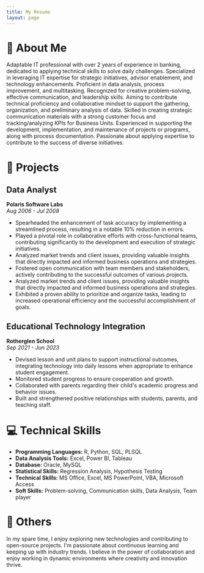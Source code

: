 ```yaml
---
title: My Resume
layout: page
---
```


# 🌟 About Me

Adaptable IT professional with over 2 years of experience in banking, dedicated to applying technical skills to solve daily challenges. Specialized in leveraging IT expertise for strategic initiatives, advisor enablement, and technology enhancements. Proficient in data analysis, process improvement, and multitasking. Recognized for creative problem-solving, effective communication, and leadership skills. Aiming to contribute technical proficiency and collaborative mindset to support the gathering, organization, and preliminary analysis of data. Skilled in creating strategic communication materials with a strong customer focus and tracking/analyzing KPIs for Business Units. Experienced in supporting the development, implementation, and maintenance of projects or programs, along with process documentation. Passionate about applying expertise to contribute to the success of diverse initiatives.

# 🚀 Projects

## Data Analyst
**Polaris Software Labs**  
*Aug 2006 - Jul 2008*

- Spearheaded the enhancement of task accuracy by implementing a streamlined process, resulting in a notable 10% reduction in errors.
- Played a pivotal role in collaborative efforts with cross-functional teams, contributing significantly to the development and execution of strategic initiatives.
- Analyzed market trends and client issues, providing valuable insights that directly impacted and informed business operations and strategies.
- Fostered open communication with team members and stakeholders, actively contributing to the successful outcomes of various projects.
- Analyzed market trends and client issues, providing valuable insights that directly impacted and informed business operations and strategies.
- Exhibited a proven ability to prioritize and organize tasks, leading to increased operational efficiency and the successful accomplishment of goals.

## Educational Technology Integration
**Rotherglen School**  
*Sep 2021 - Jun 2023*

- Devised lesson and unit plans to support instructional outcomes, integrating technology into daily lessons when appropriate to enhance student engagement.
- Monitored student progress to ensure cooperation and growth.
- Collaborated with parents regarding their child's academic progress and behavior issues.
- Built and strengthened positive relationships with students, parents, and teaching staff.

# 💻 Technical Skills

- **Programming Languages:** R, Python, SQL, PLSQL
- **Data Analysis Tools:** Excel, Power BI, Tableau
- **Database:** Oracle, MySQL
- **Statistical Skills:** Regression Analysis, Hypothesis Testing
- **Technical Skills:** MS Office, Excel, MS PowerPoint, VBA, Microsoft Access
- **Soft Skills:** Problem-solving, Communication skills, Data Analysis, Team player

# 🎨 Others

In my spare time, I enjoy exploring new technologies and contributing to open-source projects. I'm passionate about continuous learning and keeping up with industry trends. I believe in the power of collaboration and enjoy working in dynamic environments where creativity and innovation thrive.
